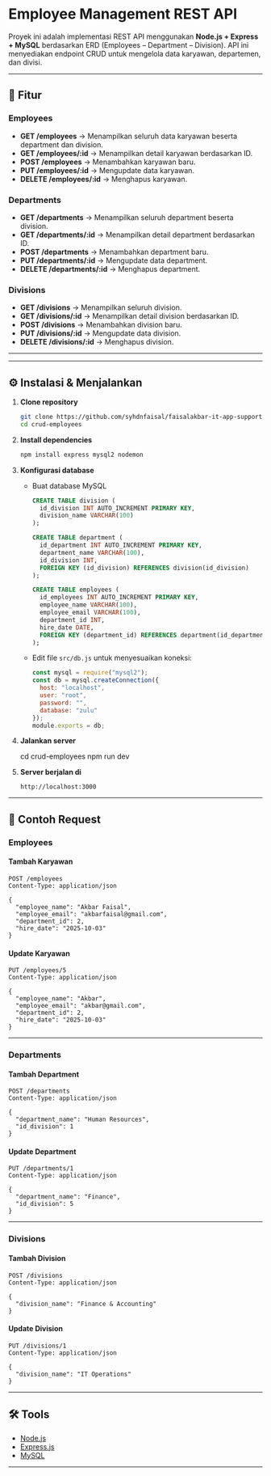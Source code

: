 # Employee Management REST API

Proyek ini adalah implementasi REST API menggunakan **Node.js + Express + MySQL** berdasarkan ERD (Employees – Department – Division). API ini menyediakan endpoint CRUD untuk mengelola data karyawan, departemen, dan divisi.

---

## 📌 Fitur

### Employees

* **GET /employees** → Menampilkan seluruh data karyawan beserta department dan division.
* **GET /employees/:id** → Menampilkan detail karyawan berdasarkan ID.
* **POST /employees** → Menambahkan karyawan baru.
* **PUT /employees/:id** → Mengupdate data karyawan.
* **DELETE /employees/:id** → Menghapus karyawan.

### Departments

* **GET /departments** → Menampilkan seluruh department beserta division.
* **GET /departments/:id** → Menampilkan detail department berdasarkan ID.
* **POST /departments** → Menambahkan department baru.
* **PUT /departments/:id** → Mengupdate data department.
* **DELETE /departments/:id** → Menghapus department.

### Divisions

* **GET /divisions** → Menampilkan seluruh division.
* **GET /divisions/:id** → Menampilkan detail division berdasarkan ID.
* **POST /divisions** → Menambahkan division baru.
* **PUT /divisions/:id** → Mengupdate data division.
* **DELETE /divisions/:id** → Menghapus division.

---

---

## ⚙️ Instalasi & Menjalankan

1. **Clone repository**

   ```bash
   git clone https://github.com/syhdnfaisal/faisalakbar-it-app-support-test
   cd crud-employees
   ```

2. **Install dependencies**

   ```bash
   npm install express mysql2 nodemon
   ```

3. **Konfigurasi database**

   * Buat database MySQL

     ```sql
     CREATE TABLE division (
       id_division INT AUTO_INCREMENT PRIMARY KEY,
       division_name VARCHAR(100)
     );

     CREATE TABLE department (
       id_department INT AUTO_INCREMENT PRIMARY KEY,
       department_name VARCHAR(100),
       id_division INT,
       FOREIGN KEY (id_division) REFERENCES division(id_division)
     );

     CREATE TABLE employees (
       id_employees INT AUTO_INCREMENT PRIMARY KEY,
       employee_name VARCHAR(100),
       employee_email VARCHAR(100),
       department_id INT,
       hire_date DATE,
       FOREIGN KEY (department_id) REFERENCES department(id_department)
     );
     ```

   * Edit file `src/db.js` untuk menyesuaikan koneksi:

     ```js
     const mysql = require("mysql2");
     const db = mysql.createConnection({
       host: "localhost",
       user: "root",
       password: "",
       database: "zulu"
     });
     module.exports = db;
     ```

4. **Jalankan server**

   cd crud-employees
   npm run dev
   

5. **Server berjalan di**

   ```
   http://localhost:3000
   ```

---

## 📮 Contoh Request

### Employees

#### Tambah Karyawan

```http
POST /employees
Content-Type: application/json

{
  "employee_name": "Akbar Faisal",
  "employee_email": "akbarfaisal@gmail.com",
  "department_id": 2,
  "hire_date": "2025-10-03"
}
```

#### Update Karyawan

```http
PUT /employees/5
Content-Type: application/json

{
  "employee_name": "Akbar",
  "employee_email": "akbar@gmail.com",
  "department_id": 2,
  "hire_date": "2025-10-03"
}
```

---

### Departments

#### Tambah Department

```http
POST /departments
Content-Type: application/json

{
  "department_name": "Human Resources",
  "id_division": 1
}
```

#### Update Department

```http
PUT /departments/1
Content-Type: application/json

{
  "department_name": "Finance",
  "id_division": 5
}
```

---

### Divisions

#### Tambah Division

```http
POST /divisions
Content-Type: application/json

{
  "division_name": "Finance & Accounting"
}
```

#### Update Division

```http
PUT /divisions/1
Content-Type: application/json

{
  "division_name": "IT Operations"
}
```

---

## 🛠 Tools

* [Node.js](https://nodejs.org/)
* [Express.js](https://expressjs.com/)
* [MySQL](https://www.mysql.com/)

---

